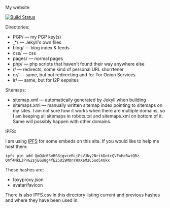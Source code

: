 My website

[![Build Status](https://travis-ci.org/Mikaela/mikaela.github.io.svg?branch=master)](https://travis-ci.org/Mikaela/mikaela.github.io)

Directories:

* PGP/ — my PGP key(s)
* \_\*/ — Jekyll's own files
* blog/ — blog index & feeds
* css/ — css
* pages/ — normal pages
* php/ — php scripts that haven't found their way anywhere else
* r/ — redirects, some kind of personal URL shorrtener
* or/ — same, but not redirecting and for Tor Onion Services
* ir/ — same, but for I2P eepsites

Sitemaps:

* sitemap.xml — automatically generated by Jekyll when building
* sitemaps.xml — manually written sitemap index pointing to sitemaps on my
  sites. I am not sure how it works when there are multiple domains, so
  I am keeping all sitemaps in robots.txt and sitemaps.xml on bottom
  of it. Same will possibly happen with other domains.

IPFS:

I am using [IPFS](https://ipfs.io/) for some embeds on this site. If you
would like to help me host them:

```
ipfs pin add QmQUc6SmBS8jgvceRLjFsVJNy2NrikDotcQVFxHeRwtQRz Qmf4MkLJPvG2sjEGu8g4fE25Ui9MDnYHXXaM2C5uo5XUkx
```

These hashes are:
* foxyproxy.json
* avatar/favicon

There is also IPFS.csv in this directory listing current and previous hashes
and where they have been used in.
